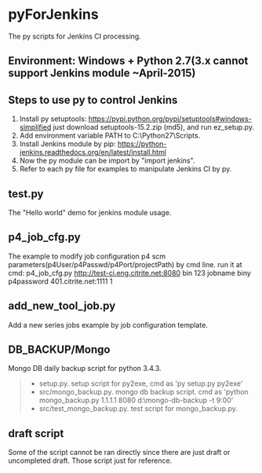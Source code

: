 # pyForJenkins
The py scripts for Jenkins CI processing.

Environment: Windows + Python 2.7(3.x cannot support Jenkins module ~April-2015)
-----------

Steps to use py to control Jenkins
----------------------------------

1.	Install py setuptools: https://pypi.python.org/pypi/setuptools#windows-simplified
	just download setuptools-15.2.zip (md5), and run ez_setup.py.
2. 	Add environment variable PATH to C:\Python27\Scripts.
3. 	Install Jenkins module by pip: https://python-jenkins.readthedocs.org/en/latest/install.html
4. 	Now the py module can be import by "import jenkins".
5. 	Refer to each py file for examples to manipulate Jenkins CI by py.

test.py
-------
The "Hello world" demo for jenkins module usage.

p4_job_cfg.py
-------------
The example to modify job configuration p4 scm parameters(p4User/p4Passwd/p4Port/projectPath) by cmd line.
run it at cmd: p4_job_cfg.py http://test-ci.eng.citrite.net:8080 bin 123 jobname biny p4password 401.citrite.net:1111 1

add_new_tool_job.py
-------------
Add a new series jobs example by job configuration template.

DB_BACKUP/Mongo
---------------
Mongo DB daily backup script for python 3.4.3.
> - setup.py. setup script for py2exe, cmd as 'py setup.py py2exe'
> - src/mongo_backup.py. mongo db backup script. cmd as 'python mongo_backup.py  1.1.1.1 8080 d:\mongo-db-backup -t 9:00'
> - src/test_mongo_backup.py. test script for mongo_backup.py.

draft script
------------
Some of the script cannot be ran directly since there are just draft or uncompleted draft.
Those script just for reference.